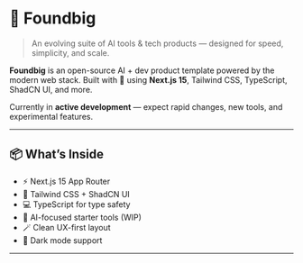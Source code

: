 # 🚀 Foundbig

> An evolving suite of AI tools & tech products — designed for speed, simplicity, and scale.

**Foundbig** is an open-source AI + dev product template powered by the modern web stack. Built with 💙 using **Next.js 15**, Tailwind CSS, TypeScript, ShadCN UI, and more.

Currently in **active development** — expect rapid changes, new tools, and experimental features.

---

## 📦 What’s Inside

- ⚡️ Next.js 15 App Router
- 🎨 Tailwind CSS + ShadCN UI
- 💻 TypeScript for type safety
- 🧠 AI-focused starter tools (WIP)
- 🪄 Clean UX-first layout
- 🌙 Dark mode support

---
